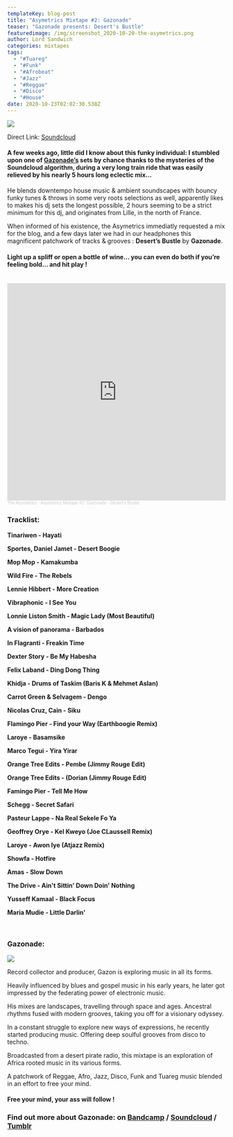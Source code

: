 ```yaml
---
templateKey: blog-post
title: "Asymetrics Mixtape #2: Gazonade"
teaser: "Gazonade presents: Desert's Bustle"
featuredimage: /img/screenshot_2020-10-20-the-asymetrics.png
author: Lord Sandwich
categories: mixtapes
tags:
  - "#Tuareg"
  - "#Funk"
  - "#Afrobeat"
  - "#Jazz"
  - "#Reggae"
  - "#Disco"
  - "#House"
date: 2020-10-23T02:02:30.538Z
---
```

![](/img/screenshot_2020-10-20-the-asymetrics.png)

Direct Link: [Soundcloud](https://soundcloud.com/the-asymetrics/asymetrics-mixtape-2-gazonade-deserts-bustle)

#### A few weeks ago, little did I know about this funky individual: I stumbled upon one of [Gazonade’s](https://soundcloud.com/gazonade) sets by chance thanks to the mysteries of the Soundcloud algorithm, during a very long train ride that was easily relieved by his nearly 5 hours long eclectic mix…

He blends downtempo house music & ambient soundscapes with bouncy funky tunes & throws in  some very roots selections as well, apparently likes to makes his dj sets the longest possible, 2 hours seeming to be a strict minimum for this dj, and originates from Lille, in the north of France.

When informed of his existence, the Asymetrics immediatly requested a mix for the blog, and a few days later we had in our headphones this magnificent patchwork of tracks & grooves : **Desert’s Bustle** by **Gazonade**.

#### Light up a spliff or open a bottle of wine… you can even do both if you’re feeling bold… and hit play !

<br>

<iframe width="100%" height="500" scrolling="no" frameborder="no" allow="autoplay" src="https://w.soundcloud.com/player/?url=https%3A//api.soundcloud.com/tracks/914332930&color=%23ff5500&auto_play=false&hide_related=false&show_comments=true&show_user=true&show_reposts=false&show_teaser=true&visual=true"></iframe><div style="font-size: 10px; color: #cccccc;line-break: anywhere;word-break: normal;overflow: hidden;white-space: nowrap;text-overflow: ellipsis; font-family: Interstate,Lucida Grande,Lucida Sans Unicode,Lucida Sans,Garuda,Verdana,Tahoma,sans-serif;font-weight: 100;"><a href="https://soundcloud.com/the-asymetrics" title="The Asymetrics" target="_blank" style="color: #cccccc; text-decoration: none;">The Asymetrics</a> · <a href="https://soundcloud.com/the-asymetrics/asymetrics-mixtape-2-gazonade-deserts-bustle" title="Asymetrics Mixtape #2: Gazonade - Desert&#x27;s Bustle" target="_blank" style="color: #cccccc; text-decoration: none;">Asymetrics Mixtape #2: Gazonade - Desert&#x27;s Bustle</a></div>

### Tracklist:

**Tinariwen - Hayati**

**Sportes, Daniel Jamet - Desert Boogie**

**Mop Mop - Kamakumba**

**Wild Fire - The Rebels**

**Lennie Hibbert - More Creation**

**Vibraphonic - I See You**

**Lonnie Liston Smith - Magic Lady (Most Beautiful)**

**A vision of panorama - Barbados**

**In Flagranti - Freakin Time**

**Dexter Story - Be My Habesha**

**Felix Laband - Ding Dong Thing**

**Khidja - Drums of Taskim (Baris K & Mehmet Aslan)**

**Carrot Green & Selvagem - Dengo**

**Nicolas Cruz, Cain - Siku**

**Flamingo Pier - Find your Way (Earthboogie Remix)**

**Laroye - Basamsike**

**Marco Tegui - Yira Yirar**

**Orange Tree Edits - Pembe (Jimmy Rouge Edit)**

**Orange Tree Edits - (Dorian (Jimmy Rouge Edit)**

**Famingo Pier - Tell Me How**

**Schegg - Secret Safari**

**Pasteur Lappe - Na Real Sekele Fo Ya**

**Geoffrey Orye - Kel Kweyo (Joe CLaussell Remix)**

**Laroye - Awon Iye (Atjazz Remix)**

**Showfa - Hotfire**

**Amas - Slow Down**

**The Drive - Ain't Sittin' Down Doin' Nothing**

**Yusseff Kamaal - Black Focus**

**Maria Mudie - Little Darlin'**

**<br>**

### Gazonade:

![](/img/tumblr_pq3zmqrkzm1wh8veuo1_1280.jpg)

Record collector and producer, Gazon is exploring music in all its forms.

Heavily influenced by blues and gospel music in his early years, he later got impressed by the federating power of electronic music.

His mixes are landscapes, travelling through space and ages. Ancestral rhythms fused with modern grooves, taking you off for a visionary odyssey.

In a constant struggle to explore new ways of expressions, he recently started producing music. Offering deep soulful grooves from disco to techno.

Broadcasted from a desert pirate radio, this mixtape is an exploration of Africa rooted music in its various forms.

A patchwork of Reggae, Afro, Jazz, Disco, Funk and Tuareg music blended in an effort to free your mind.

#### Free your mind, your ass will follow !

### Find out more about Gazonade: on [Bandcamp](https://gazonade.bandcamp.com) / [Soundcloud](https://soundcloud.com/gazonade) / [Tumblr](https://gazonade.tumblr.com)
